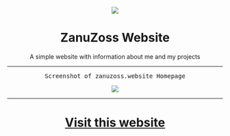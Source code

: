 <!-- Top -->
<div align="center">

  [![][logo]][link]
  
  <h1>ZanuZoss Website</h1>
</div>

<!-- Main -->
<div align="center">
  A simple website with information about me and my projects

  <hr>
  
  <kbd>Screenshot of zanuzoss.website Homepage</kbd>
  <br>

  [![][screenshot]][link]

  <hr>

  # [Visit this website](https://zanuzoss.website)
  
</div>

<!-- Link Group -->
[logo]: https://raw.githubusercontent.com/ZanuZoss/zanuzoss.website/main/Media/logo.png
[link]: https://zanuzoss.website/
[screenshot]: https://files.catbox.moe/8t00on.png
